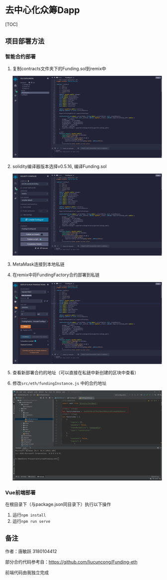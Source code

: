 # 去中心化众筹Dapp

[TOC]

## 项目部署方法



### 智能合约部署

1. 复制contracts文件夹下的Funding.sol到remix中

   ![](img/1.png)

2. solidity编译器版本选择v0.5.16, 编译Funding.sol

   ![](img/2.png)

3. MetaMask连接到本地私链

4. 在remix中将FundingFactory合约部署到私链

   ![](img/4.png)

5. 查看新部署合约的地址（可以直接在私链中新创建的区块中查看）

6. 修改`src/eth/fundingInstance.js` 中的合约地址

   ![](img/5.png)

### Vue前端部署

在根目录下（与package.json同目录下）执行以下操作

1. 运行`npm install`
2. 运行`npm run serve`



## 备注

作者：唐敏跃 3180104412

部分合约代码参考自：https://github.com/liucuncong/Funding-eth

前端代码由我独立完成